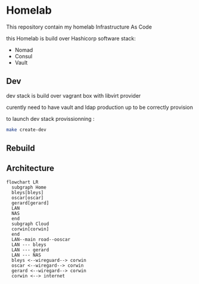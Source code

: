 # Homelab

This repository contain my homelab Infrastructure As Code

this Homelab is build over Hashicorp software stack:

- Nomad
- Consul
- Vault

## Dev

dev stack is build over vagrant box with libvirt provider

curently need to have vault and ldap production up to be correctly provision

to launch dev stack provissionning :

```sh
make create-dev
```

## Rebuild


## Architecture

```mermaid
flowchart LR
  subgraph Home
  bleys[bleys]
  oscar[oscar]
  gerard[gerard]
  LAN
  NAS
  end
  subgraph Cloud
  corwin[corwin]
  end
  LAN--main road--ooscar
  LAN --- bleys
  LAN --- gerard
  LAN --- NAS
  bleys <--wireguard--> corwin
  oscar <--wiregard--> corwin
  gerard <--wiregard--> corwin
  corwin <--> internet 
  
```
